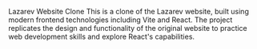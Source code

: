 Lazarev Website Clone
This is a clone of the Lazarev website, built using modern frontend technologies including Vite and React. The project replicates the design and functionality of the original website to practice web development skills and explore React's capabilities.
